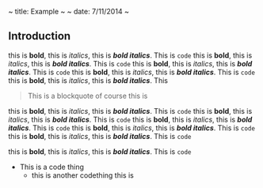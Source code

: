 ~ title: Example ~
~ date: 7/11/2014 ~

Introduction
------------

this is **bold**, this is *italics*, this is ***bold italics***. This
is `code`
this is **bold**, this is *italics*, this is ***bold italics***. This
is `code`
this is **bold**, this is *italics*, this is ***bold italics***. This
is `code`
this is **bold**, this is *italics*, this is ***bold italics***. This
is `code`
this is **bold**, this is *italics*, this is ***bold italics***. This

> This is a blockquote
> of course
> this is

this is **bold**, this is *italics*, this is ***bold italics***. This
is `code`
this is **bold**, this is *italics*, this is ***bold italics***. This
is `code`
this is **bold**, this is *italics*, this is ***bold italics***. This
is `code`
this is **bold**, this is *italics*, this is ***bold italics***. This
is `code`
this is **bold**, this is *italics*, this is ***bold italics***. This
is `code`

this is **bold**, this is *italics*, this is ***bold italics***. This
is `code`

* This is a code thing
    * this is another codething
      this is 
